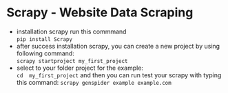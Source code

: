 # Scrapy - Website Data Scraping  

- installation scrapy run this commmand  
    `pip install Scrapy`
- after success installation scrapy,  you can create a new project by using following command:  
    `scrapy startproject my_first_project`
- select to your folder project for the example:  
    `cd  my_first_project` and then you can run test your scrapy with typing this command: `scrapy genspider example example.com`
